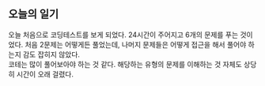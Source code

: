 ## 오늘의 일기
오늘 처음으로 코딩테스트를 보게 되었다. 24시간이 주어지고 6개의 문제를 푸는 것이었다. 처음 2문제는 어떻게든 풀었는데, 나머지 문제들은 어떻게 접근을 해서 풀어야 하는지 감도 잡히지 않았다.  
코테는 많이 풀어보아야 하는 것 같다. 해당하는 유형의 문제를 이해하는 것 자체도 상당히 시간이 오래 걸렸다.
